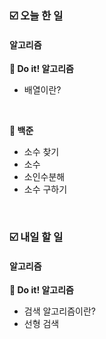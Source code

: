 ### ☑️  오늘 한 일
#### 알고리즘
<strong>📖 Do it! 알고리즘</strong>
  - 배열이란?

<br>

<strong>🥈 백준</strong>
  - 소수 찾기
  - 소수
  - 소인수분해
  - 소수 구하기

<br>

### ☑️  내일 할 일
#### 알고리즘
<strong>📖 Do it! 알고리즘</strong>
  - 검색 알고리즘이란?
  - 선형 검색